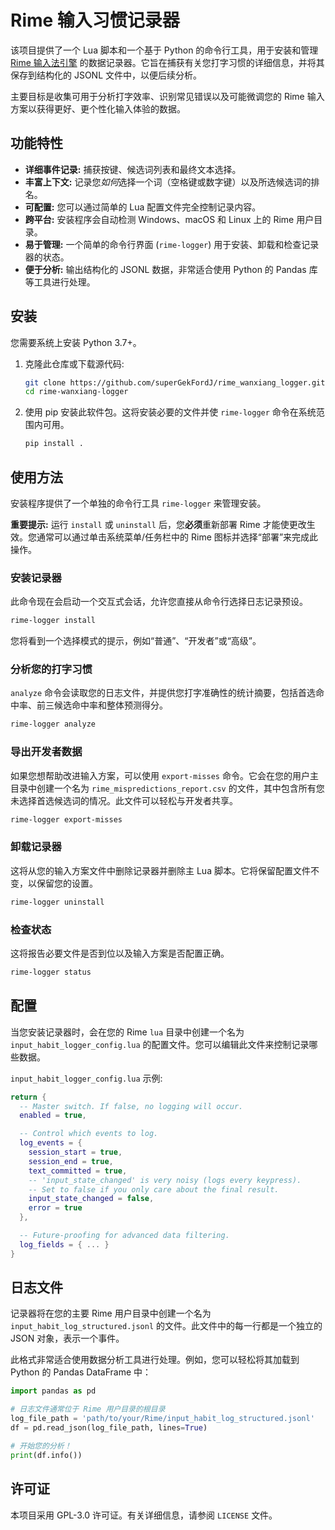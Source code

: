 # Rime 输入习惯记录器

该项目提供了一个 Lua 脚本和一个基于 Python 的命令行工具，用于安装和管理 [Rime 输入法引擎](https://rime.im/) 的数据记录器。它旨在捕获有关您打字习惯的详细信息，并将其保存到结构化的 JSONL 文件中，以便后续分析。

主要目标是收集可用于分析打字效率、识别常见错误以及可能微调您的 Rime 输入方案以获得更好、更个性化输入体验的数据。

## 功能特性

-   **详细事件记录:** 捕获按键、候选词列表和最终文本选择。
-   **丰富上下文:** 记录您*如何*选择一个词（空格键或数字键）以及所选候选词的排名。
-   **可配置:** 您可以通过简单的 Lua 配置文件完全控制记录内容。
-   **跨平台:** 安装程序会自动检测 Windows、macOS 和 Linux 上的 Rime 用户目录。
-   **易于管理:** 一个简单的命令行界面 (`rime-logger`) 用于安装、卸载和检查记录器的状态。
-   **便于分析:** 输出结构化的 JSONL 数据，非常适合使用 Python 的 Pandas 库等工具进行处理。

## 安装

您需要系统上安装 Python 3.7+。

1.  克隆此仓库或下载源代码:
    ```bash
    git clone https://github.com/superGekFordJ/rime_wanxiang_logger.git
    cd rime-wanxiang-logger
    ```

2.  使用 pip 安装此软件包。这将安装必要的文件并使 `rime-logger` 命令在系统范围内可用。
    ```bash
    pip install .
    ```

## 使用方法

安装程序提供了一个单独的命令行工具 `rime-logger` 来管理安装。

**重要提示:** 运行 `install` 或 `uninstall` 后，您**必须**重新部署 Rime 才能使更改生效。您通常可以通过单击系统菜单/任务栏中的 Rime 图标并选择“部署”来完成此操作。

### 安装记录器

此命令现在会启动一个交互式会话，允许您直接从命令行选择日志记录预设。

```bash
rime-logger install
```

您将看到一个选择模式的提示，例如“普通”、“开发者”或“高级”。

### 分析您的打字习惯

`analyze` 命令会读取您的日志文件，并提供您打字准确性的统计摘要，包括首选命中率、前三候选命中率和整体预测得分。

```bash
rime-logger analyze
```

### 导出开发者数据

如果您想帮助改进输入方案，可以使用 `export-misses` 命令。它会在您的用户主目录中创建一个名为 `rime_mispredictions_report.csv` 的文件，其中包含所有您未选择首选候选词的情况。此文件可以轻松与开发者共享。

```bash
rime-logger export-misses
```

### 卸载记录器

这将从您的输入方案文件中删除记录器并删除主 Lua 脚本。它将保留配置文件不变，以保留您的设置。

```bash
rime-logger uninstall
```

### 检查状态

这将报告必要文件是否到位以及输入方案是否配置正确。

```bash
rime-logger status
```

## 配置

当您安装记录器时，会在您的 Rime `lua` 目录中创建一个名为 `input_habit_logger_config.lua` 的配置文件。您可以编辑此文件来控制记录哪些数据。

`input_habit_logger_config.lua` 示例:
```lua
return {
  -- Master switch. If false, no logging will occur.
  enabled = true,

  -- Control which events to log.
  log_events = {
    session_start = true,
    session_end = true,
    text_committed = true,
    -- 'input_state_changed' is very noisy (logs every keypress).
    -- Set to false if you only care about the final result.
    input_state_changed = false,
    error = true
  },

  -- Future-proofing for advanced data filtering.
  log_fields = { ... }
}
```

## 日志文件

记录器将在您的主要 Rime 用户目录中创建一个名为 `input_habit_log_structured.jsonl` 的文件。此文件中的每一行都是一个独立的 JSON 对象，表示一个事件。

此格式非常适合使用数据分析工具进行处理。例如，您可以轻松将其加载到 Python 的 Pandas DataFrame 中：

```python
import pandas as pd

# 日志文件通常位于 Rime 用户目录的根目录
log_file_path = 'path/to/your/Rime/input_habit_log_structured.jsonl'
df = pd.read_json(log_file_path, lines=True)

# 开始您的分析！
print(df.info())
```

## 许可证

本项目采用 GPL-3.0 许可证。有关详细信息，请参阅 `LICENSE` 文件。


